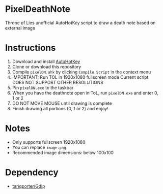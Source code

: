 # PixelDeathNote
Throne of Lies unofficial AutoHotKey script to draw a death note based on external image

# Instructions
1. Download and install [AutoHotKey](https://autohotkey.com/download/)
2. Clone or download this repository
3. Compile `pixelDN.ahk` by clicking `Compile Script` in the context menu
4. IMPORTANT: Run TOL in 1920x1080 fullscreen mode
   Current script DOES NOT SUPPORT OTHER RESOLUTIONS
5. Pin `pixelDN.exe` to the taskbar
6. When you have the deathnote open in ToL, run `pixelDN.exe` and enter 0, 1 or 2
7. DO NOT MOVE MOUSE until drawing is complete
8. Finish drawing all portions (0, 1 or 2) and enjoy!

# Notes
- Only supports fullscreen 1920x1080
- You can replace `image.png`
- Recommended image dimensions: below 100x100

# Dependency
- [tariqporter/Gdip](https://github.com/tariqporter/Gdip)
